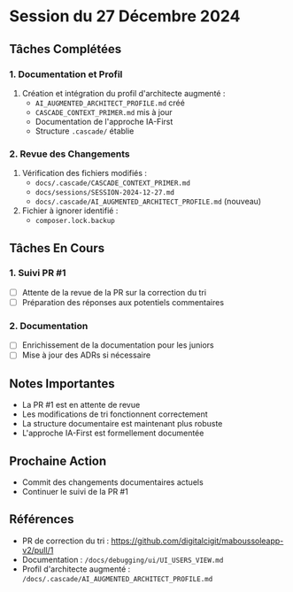 # Session du 27 Décembre 2024

## Tâches Complétées 

### 1. Documentation et Profil
1. Création et intégration du profil d'architecte augmenté :
   - `AI_AUGMENTED_ARCHITECT_PROFILE.md` créé
   - `CASCADE_CONTEXT_PRIMER.md` mis à jour
   - Documentation de l'approche IA-First
   - Structure `.cascade/` établie

### 2. Revue des Changements
1. Vérification des fichiers modifiés :
   - `docs/.cascade/CASCADE_CONTEXT_PRIMER.md`
   - `docs/sessions/SESSION-2024-12-27.md`
   - `docs/.cascade/AI_AUGMENTED_ARCHITECT_PROFILE.md` (nouveau)
2. Fichier à ignorer identifié :
   - `composer.lock.backup`

## Tâches En Cours 
### 1. Suivi PR #1
- [ ] Attente de la revue de la PR sur la correction du tri
- [ ] Préparation des réponses aux potentiels commentaires

### 2. Documentation
- [ ] Enrichissement de la documentation pour les juniors
- [ ] Mise à jour des ADRs si nécessaire

## Notes Importantes 
- La PR #1 est en attente de revue
- Les modifications de tri fonctionnent correctement
- La structure documentaire est maintenant plus robuste
- L'approche IA-First est formellement documentée

## Prochaine Action 
- Commit des changements documentaires actuels
- Continuer le suivi de la PR #1

## Références 
- PR de correction du tri : https://github.com/digitalcigit/maboussoleapp-v2/pull/1
- Documentation : `/docs/debugging/ui/UI_USERS_VIEW.md`
- Profil d'architecte augmenté : `/docs/.cascade/AI_AUGMENTED_ARCHITECT_PROFILE.md`
